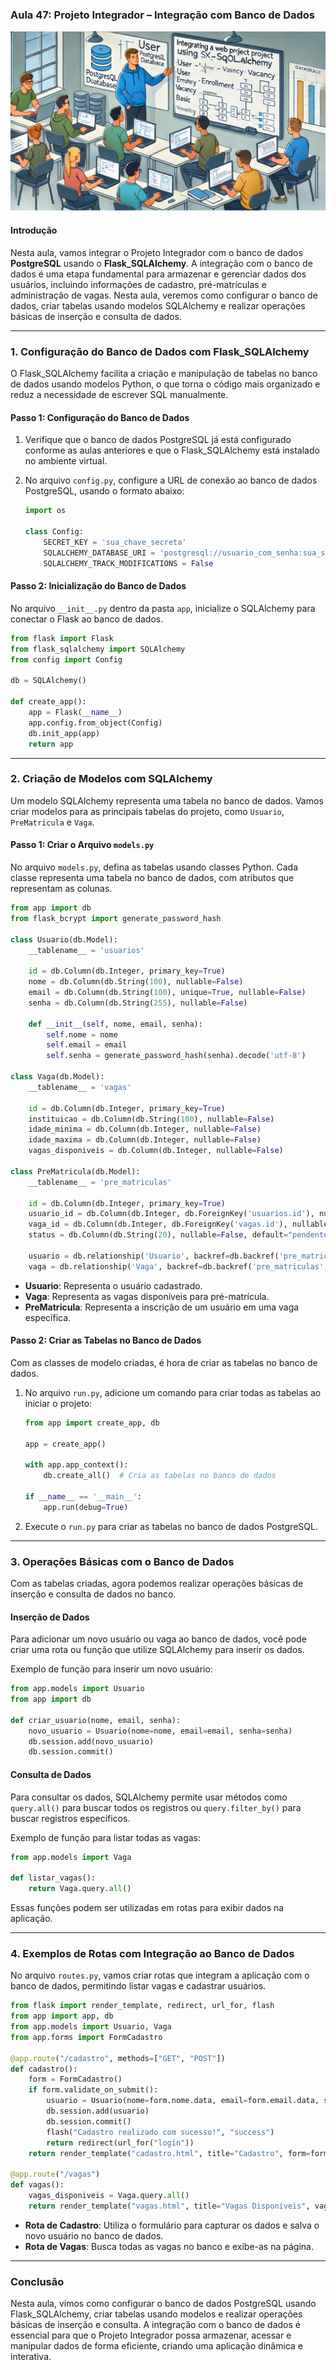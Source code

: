 ### Aula 47: Projeto Integrador – Integração com Banco de Dados
![](./assets/47.jpeg)
#### Introdução

Nesta aula, vamos integrar o Projeto Integrador com o banco de dados **PostgreSQL** usando o **Flask_SQLAlchemy**. A integração com o banco de dados é uma etapa fundamental para armazenar e gerenciar dados dos usuários, incluindo informações de cadastro, pré-matrículas e administração de vagas. Nesta aula, veremos como configurar o banco de dados, criar tabelas usando modelos SQLAlchemy e realizar operações básicas de inserção e consulta de dados.

---

### 1. Configuração do Banco de Dados com Flask_SQLAlchemy

O Flask_SQLAlchemy facilita a criação e manipulação de tabelas no banco de dados usando modelos Python, o que torna o código mais organizado e reduz a necessidade de escrever SQL manualmente.

#### Passo 1: Configuração do Banco de Dados

1. Verifique que o banco de dados PostgreSQL já está configurado conforme as aulas anteriores e que o Flask_SQLAlchemy está instalado no ambiente virtual.

2. No arquivo `config.py`, configure a URL de conexão ao banco de dados PostgreSQL, usando o formato abaixo:

   ```python
   import os

   class Config:
       SECRET_KEY = 'sua_chave_secreta'
       SQLALCHEMY_DATABASE_URI = 'postgresql://usuario_com_senha:sua_senha@localhost/projeto_integrador'
       SQLALCHEMY_TRACK_MODIFICATIONS = False
   ```

#### Passo 2: Inicialização do Banco de Dados

No arquivo `__init__.py` dentro da pasta `app`, inicialize o SQLAlchemy para conectar o Flask ao banco de dados.

```python
from flask import Flask
from flask_sqlalchemy import SQLAlchemy
from config import Config

db = SQLAlchemy()

def create_app():
    app = Flask(__name__)
    app.config.from_object(Config)
    db.init_app(app)
    return app
```

---

### 2. Criação de Modelos com SQLAlchemy

Um modelo SQLAlchemy representa uma tabela no banco de dados. Vamos criar modelos para as principais tabelas do projeto, como `Usuario`, `PreMatricula` e `Vaga`.

#### Passo 1: Criar o Arquivo `models.py`

No arquivo `models.py`, defina as tabelas usando classes Python. Cada classe representa uma tabela no banco de dados, com atributos que representam as colunas.

```python
from app import db
from flask_bcrypt import generate_password_hash

class Usuario(db.Model):
    __tablename__ = 'usuarios'
    
    id = db.Column(db.Integer, primary_key=True)
    nome = db.Column(db.String(100), nullable=False)
    email = db.Column(db.String(100), unique=True, nullable=False)
    senha = db.Column(db.String(255), nullable=False)

    def __init__(self, nome, email, senha):
        self.nome = nome
        self.email = email
        self.senha = generate_password_hash(senha).decode('utf-8')

class Vaga(db.Model):
    __tablename__ = 'vagas'
    
    id = db.Column(db.Integer, primary_key=True)
    instituicao = db.Column(db.String(100), nullable=False)
    idade_minima = db.Column(db.Integer, nullable=False)
    idade_maxima = db.Column(db.Integer, nullable=False)
    vagas_disponiveis = db.Column(db.Integer, nullable=False)

class PreMatricula(db.Model):
    __tablename__ = 'pre_matriculas'
    
    id = db.Column(db.Integer, primary_key=True)
    usuario_id = db.Column(db.Integer, db.ForeignKey('usuarios.id'), nullable=False)
    vaga_id = db.Column(db.Integer, db.ForeignKey('vagas.id'), nullable=False)
    status = db.Column(db.String(20), nullable=False, default="pendente")

    usuario = db.relationship('Usuario', backref=db.backref('pre_matriculas', lazy=True))
    vaga = db.relationship('Vaga', backref=db.backref('pre_matriculas', lazy=True))
```

- **Usuario**: Representa o usuário cadastrado.
- **Vaga**: Representa as vagas disponíveis para pré-matrícula.
- **PreMatricula**: Representa a inscrição de um usuário em uma vaga específica.

#### Passo 2: Criar as Tabelas no Banco de Dados

Com as classes de modelo criadas, é hora de criar as tabelas no banco de dados.

1. No arquivo `run.py`, adicione um comando para criar todas as tabelas ao iniciar o projeto:

   ```python
   from app import create_app, db

   app = create_app()

   with app.app_context():
       db.create_all()  # Cria as tabelas no banco de dados

   if __name__ == '__main__':
       app.run(debug=True)
   ```

2. Execute o `run.py` para criar as tabelas no banco de dados PostgreSQL.

---

### 3. Operações Básicas com o Banco de Dados

Com as tabelas criadas, agora podemos realizar operações básicas de inserção e consulta de dados no banco.

#### Inserção de Dados

Para adicionar um novo usuário ou vaga ao banco de dados, você pode criar uma rota ou função que utilize SQLAlchemy para inserir os dados.

Exemplo de função para inserir um novo usuário:

```python
from app.models import Usuario
from app import db

def criar_usuario(nome, email, senha):
    novo_usuario = Usuario(nome=nome, email=email, senha=senha)
    db.session.add(novo_usuario)
    db.session.commit()
```

#### Consulta de Dados

Para consultar os dados, SQLAlchemy permite usar métodos como `query.all()` para buscar todos os registros ou `query.filter_by()` para buscar registros específicos.

Exemplo de função para listar todas as vagas:

```python
from app.models import Vaga

def listar_vagas():
    return Vaga.query.all()
```

Essas funções podem ser utilizadas em rotas para exibir dados na aplicação.

---

### 4. Exemplos de Rotas com Integração ao Banco de Dados

No arquivo `routes.py`, vamos criar rotas que integram a aplicação com o banco de dados, permitindo listar vagas e cadastrar usuários.

```python
from flask import render_template, redirect, url_for, flash
from app import app, db
from app.models import Usuario, Vaga
from app.forms import FormCadastro

@app.route("/cadastro", methods=["GET", "POST"])
def cadastro():
    form = FormCadastro()
    if form.validate_on_submit():
        usuario = Usuario(nome=form.nome.data, email=form.email.data, senha=form.senha.data)
        db.session.add(usuario)
        db.session.commit()
        flash("Cadastro realizado com sucesso!", "success")
        return redirect(url_for("login"))
    return render_template("cadastro.html", title="Cadastro", form=form)

@app.route("/vagas")
def vagas():
    vagas_disponiveis = Vaga.query.all()
    return render_template("vagas.html", title="Vagas Disponíveis", vagas=vagas_disponiveis)
```

- **Rota de Cadastro**: Utiliza o formulário para capturar os dados e salva o novo usuário no banco de dados.
- **Rota de Vagas**: Busca todas as vagas no banco e exibe-as na página.

---

### Conclusão

Nesta aula, vimos como configurar o banco de dados PostgreSQL usando Flask_SQLAlchemy, criar tabelas usando modelos e realizar operações básicas de inserção e consulta. A integração com o banco de dados é essencial para que o Projeto Integrador possa armazenar, acessar e manipular dados de forma eficiente, criando uma aplicação dinâmica e interativa.